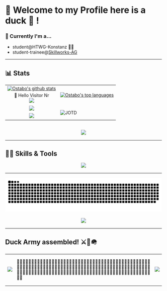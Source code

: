 # 🦆 Welcome to my Profile here is a duck 🦆 !

### 📅 Currently I'm a...<br>
<ul>
  <li>student@HTWG-Konstanz 👨‍🎓</li>
  <li>student-trainee@<a href="https://skillworks.de">Skillworks-AG</a></li>
</ul>

***
## 📊 Stats

<table>
  <tr>
    <td align:"center">
      <div align="center">
      <a href="https://ostabo.com"><img style="justify-self:center" src="https://github-readme-stats.vercel.app/api?username=Ostabo&theme=algolia&count_private=true&show_icons=true" alt="Ostabo's github stats"></a>
      </div>
    </td>
    <td rowspan=2>
      <div align="center">
  <a href="https://ostabo.com"><img src="https://github-readme-stats-one-bice.vercel.app/api/top-langs/?username=Ostabo&langs_count=10&count_private=true&theme=algolia&role=OWNER,ORGANIZATION_MEMBER,COLLABORATOR" alt="Ostabo's top languages"></a>
      </div>
    </td>
  </tr>
  <tr>
    <td align:"center">
      <div align="center">
        👋 Hello Visitor Nr
      </div>
      <div align="center">
        <img src="https://profile-counter.glitch.me/Ostabo/count.svg?" />
      </div>
    </td>
  </tr>
  <tr>
    <td>
      <div align="center">
      <a href="https://ostabo.com"><img src="https://streak-stats.demolab.com/?user=Ostabo&theme=algolia&count_private=true" alt"Ostabo's Streaks"></a>
      </div>
    </td>
    <td rowspan="2">
      <img align="center" src="https://readme-jokes.vercel.app/api?theme=algolia" alt="JOTD" >
    </td>
  </tr>
  <tr>
    <td>
      <div align="center">
      <a href="https://ostabo.com"><img src="https://github-profile-trophy.vercel.app/?username=Ostabo&theme=algolia&count_private=true&row=1" alt"Ostabo's Trophies"></a>
      </div>
    </td>
  </tr>
</table>
<br/>
<div align="center">
  <img src="https://quotes-github-readme.vercel.app/api?type=horizontal&theme=algolia" />
</div>

***

## 🤹🏻 Skills & Tools

<div align="center">
  <a href="https://skillicons.dev">
    <img src="https://skillicons.dev/icons?i=html,css,javascript,typescript,nodejs,angular,vue,nuxtjs,vite,sass,bootstrap,java,scala,spring,maven,python,c,cpp,cs,kotlin,cmake,matlab,postgres,mysql,docker,git,github,githubactions,jenkins,idea,vscode,latex,regex,bash,powershell,stackoverflow" />
  </a>
</div>

***
<div align="center">
  <img src="https://raw.githubusercontent.com/Ostabo/Ostabo/output/github-contribution-grid-snake-dark.svg" />
</div>
<br/>
<div align="center">
  <img src="https://spotify-recently-played-readme.vercel.app/api?user=1lyg6oqikdo68gq8e5enlguul" />
</div>

***

## Duck Army assembled! ⚔️🦆🪖
<table>
  <tr>
    <td>
      <img src="https://media.tenor.com/_-Y9OYD_cWwAAAAi/duck-bwong.gif" />
    </td>
    <td text-align="justify">
      <p align="justify">
        🦆🦆🦆🦆🦆🦆🦆🦆🦆🦆🦆🦆🦆🦆🦆🦆🦆🦆🦆🦆🦆🦆🦆🦆🦆🦆🦆🦆🦆🦆🦆🦆🦆🦆🦆🦆🦆🦆🦆🦆🦆🦆🦆🦆🦆🦆🦆🦆🦆🦆🦆🦆🦆🦆🦆🦆🦆🦆🦆🦆🦆🦆🦆🦆🦆🦆🦆🦆🦆🦆🦆🦆🦆🦆🦆🦆🦆🦆🦆🦆🦆🦆🦆🦆🦆🦆🦆🦆🦆🦆🦆🦆🦆🦆🦆🦆🦆🦆🦆🦆🦆🦆🦆🦆🦆🦆🦆🦆🦆🦆🦆🦆🦆🦆🦆🦆🦆🦆🦆🦆🦆🦆🦆🦆🦆🦆🦆🦆🦆🦆🦆🦆🦆🦆🦆🦆🦆🦆🦆🦆
       </p>
    </td>
    <td>
      <img src="https://media.tenor.com/_-Y9OYD_cWwAAAAi/duck-bwong.gif" />
    </td>
  </tr>

